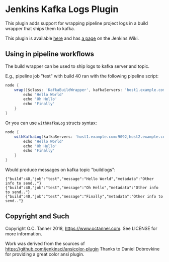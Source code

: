 # Jenkins Kafka Logs Plugin

This plugin adds support for wrapping pipeline project logs in a build wrapper that ships them to kafka.

This plugin is available [here](http://repo.jenkins-ci.org/releases/org/jenkins-ci/plugins/kafkalogs/)
and has [a page](https://wiki.jenkins-ci.org/display/JENKINS/Kafka+Logs+Plugin) on the Jenkins Wiki.

## Using in pipeline workflows

The build wrapper can be used to ship logs to kafka server and topic.

E.g., pipeline job "test" with build 40 ran with the following pipeline script:

```groovy
node {
    wrap([$class: 'KafkaBuildWrapper', kafkaServers: 'host1.example.com:9092,host2.example.com:9092', kafkaTopic: 'buildlogs', metadata:'Other info to send..']) {
        echo 'Hello World'
        echo 'Oh Hello'
        echo 'Finally'
    }
}
```

Or you can use `withKafkaLog` structs syntax:

```groovy
node {
	withKafkaLog(kafkaServers: 'host1.example.com:9092,host2.example.com:9092', kafkaTopic: 'buildlogs', metadata:'Other info to send..') {
		echo 'Hello World'
		echo 'Oh Hello'
		echo 'Finally'
	}
}
```


Would produce messages on kafka topic "buildlogs":

```
{"build":40,"job":"test","message":"Hello World","metadata":"Other info to send.."}
{"build":40,"job":"test","message":"Oh Hello","metadata":"Other info to send.."}
{"build":40,"job":"test","message":"Finally","metadata":"Other info to send.."}
```

## Copyright and Such

Copyright O.C. Tanner 2018, https://www.octanner.com. See LICENSE for more information.  

Work was derived from the sources of https://github.com/jenkinsci/ansicolor-plugin Thanks to Daniel Dobrovkine for providing a great color ansi plugin.